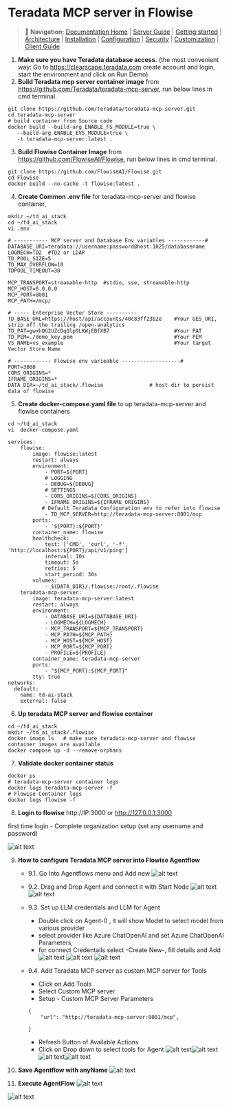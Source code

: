 # Teradata MCP server in Flowise

> **📍 Navigation:** [Documentation Home](../README.md) | [Server Guide](../README.md#-server-guide) | [Getting started](../server_guide/GETTING_STARTED.md) | [Architecture](../server_guide/ARCHITECTURE.md) | [Installation](../server_guide/INSTALLATION.md) | [Configuration](../server_guide/CONFIGURATION.md) | [Security](../server_guide/SECURITY.md) | [Customization](../server_guide/CUSTOMIZING.md) | [Client Guide](CLIENT_GUIDE.md)

1.	**Make sure you have Teradata database access.** (the most convenient way: Go to https://clearscape.teradata.com create account and login, start the environment and click on Run Demo)
2.	**Build Teradata mcp server container image** from https://github.com/Teradata/teradata-mcp-server,  run below lines in cmd terminal.
```
git clone https://github.com/Teradata/teradata-mcp-server.git
cd teradata-mcp-server
# build container from Source code
docker build --build-arg ENABLE_FS_MODULE=true \
   --build-arg ENABLE_EVS_MODULE=true \
   -t teradata-mcp-server:latest .

```
3. **Build Flowise Container Image** from https://github.com/FlowiseAI/Flowise,  run below lines in cmd terminal.

```
git clone https://github.com/FlowiseAI/Flowise.git
cd Flowise
docker build --no-cache -t flowise:latest .
```

4.	**Create Common .env file** for teradata-mcp-server and flowise container, 
```
mkdir ~/td_ai_stack
cd ~/td_ai_stack
vi .env
```
```
# ----------- MCP server and Database Env variables ------------#
DATABASE_URI=teradata://username:password@host:1025/databasename
LOGMECH=TD2  #TD2 or LDAP
TD_POOL_SIZE=5
TD_MAX_OVERFLOW=10
TDPOOL_TIMEOUT=30

MCP_TRANSPORT=streamable-http  #stdio, sse, streamable-http
MCP_HOST=0.0.0.0
MCP_PORT=8001
MCP_PATH=/mcp/

# ----- Enterprise Vector Store ----------
TD_BASE_URL=https://host/api/accounts/40c83ff23b2e    #Your UES_URI, strip off the trailing /open-analytics
TD_PAT=gwxhQG2UZcDqQlp9LKWjEBfXB7                     #Your PAT
TD_PEM=./demo_key.pem                                 #Your PEM                                
VS_NAME=vs_example                                    #Your target Vector Store Name

# ------------ Flowise env varieable -------------------#
PORT=3000
CORS_ORIGINS=*
IFRAME_ORIGINS=*
DATA_DIR=~/td_ai_stack/.flowise               # host dir to persist data of flowise
```
5. **Create docker-compose.yaml file** to up teradata-mcp-server and flowise containers
```
cd ~/td_ai_stack
vi  docker-compose.yaml

```
```
services:
    flowise:
        image: flowise:latest
        restart: always
        environment:
            - PORT=${PORT}
            # LOGGING
            - DEBUG=${DEBUG}
            # SETTINGS
            - CORS_ORIGINS=${CORS_ORIGINS}
            - IFRAME_ORIGINS=${IFRAME_ORIGINS}
           # Default Teradata Configuration env to refer into flowise
            - TD_MCP_SERVER=http://teradata-mcp-server:8001/mcp
        ports:
            - '${PORT}:${PORT}'
        container_name: flowise
        healthcheck:
            test: ['CMD', 'curl', '-f', 'http://localhost:${PORT}/api/v1/ping']
            interval: 10s
            timeout: 5s
            retries: 5
            start_period: 30s
        volumes:
            - ${DATA_DIR}/.flowise:/root/.flowise
    teradata-mcp-server:
        image: teradata-mcp-server:latest
        restart: always
        environment:
            - DATABASE_URI=${DATABASE_URI}
            - LOGMECH=${LOGMECH}
            - MCP_TRANSPORT=${MCP_TRANSPORT}
            - MCP_PATH=${MCP_PATH}
            - MCP_HOST=${MCP_HOST}
            - MCP_PORT=${MCP_PORT}
            - PROFILE=${PROFILE}
        container_name: teradata-mcp-server
        ports:
            - "${MCP_PORT}:${MCP_PORT}"
        tty: true
networks:
  default:
    name: td-ai-stack
    external: false
```

6.  **Up teradata MCP server and flowise container**
```
cd ~/td_ai_stack
mkdir ~/td_ai_stack/.flowise
docker image ls   # make sure teradata-mcp-server and flowise container images are available
docker compose up -d --remove-orphans
```

7. **Validate docker container status**
```
docker ps
# teradata-mcp-server container logs
docker logs teradata-mcp-server -f
# Flowise Container logs
docker logs flowise -f
```

8. **Login to flowise**
http://IP:3000 or http://127.0.0.1:3000

first time login - Complete organization setup (set any username and password)

![alt text](../media/flowise/flowise-org-setup.png)

9. **How to configure Teradata MCP server into Flowise Agentflow**

   - 9.1. Go Into Agentflows menu and Add new
   ![alt text](../media/flowise/Agentflow-add.png)
   - 9.2. Drag and Drop Agent and connect it with Start Node
   ![alt text](../media/flowise/Drag-Agent.png)
   ![alt text](../media/flowise/conntect-Agent-with-StartNode.png)
   - 9.3. Set up LLM credentials and LLM for Agent

        - Double click on Agent-0 , it will show Model to select model from various provider
        - select provider like Azure ChatOpenAI and set Azure ChatOpenAI Parameters, 
        - for connect Credentails select -Create New-, fill details and Add
        ![alt text](../media/flowise/Select-LLM-Provider.png)
        ![alt text](../media/flowise/Configure-LLM-Model.png)
        ![alt text](../media/flowise/configure-LLM-creds.png)
   - 9.4. Add Teradata MCP server as custom MCP server for Tools
       - Click on Add Tools
       - Select Custom MCP server
       - Setup - Custom MCP Server Parameters

        ```
        {
            "url": "http://teradata-mcp-server:8001/mcp",
            
        }
        ```

       - Refresh Button of Available Actions
       - Click on Drop down to select tools for Agent
       ![alt text](../media/flowise/Select-custom-mcp.png)![alt text](../media/flowise/Configure-custom-mcp.png)
       ![alt text](../media/flowise/MCP-tools-Drop-down.png)![alt text](../media/flowise/Select-tools-from-mcp.png)

10.  **Save Agentflow with anyName**
![alt text](../media/flowise/Save-AgentFlow.png)

11. **Execute AgentFlow**
![alt text](../media/flowise/Execute-Agent-Flow.png)

![alt text](../media/flowise/tool-execution.png)